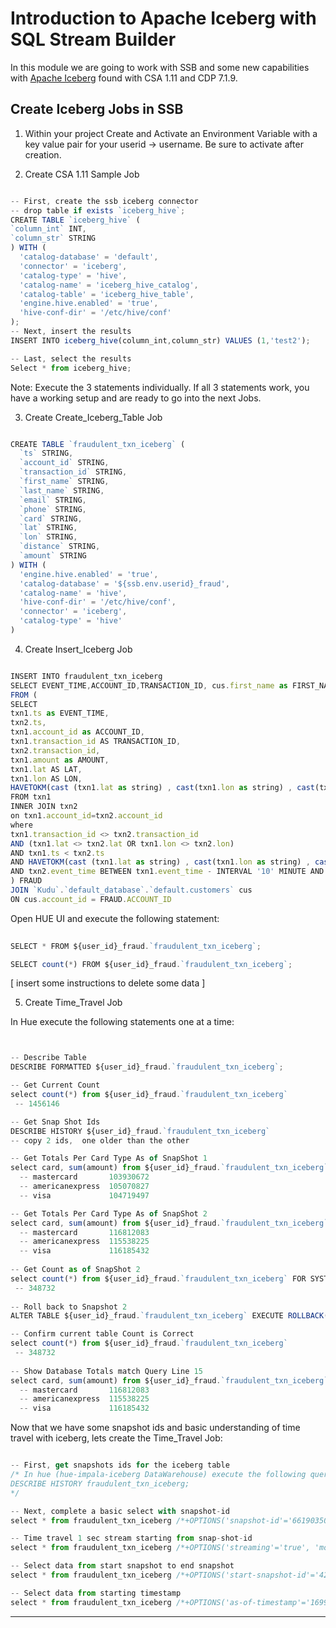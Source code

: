 # Introduction to Apache Iceberg with SQL Stream Builder
 
In this module we are going to work with SSB and some new capabilities with [Apache Iceberg](https://iceberg.apache.org/) found with CSA 1.11 and CDP 7.1.9.


## Create Iceberg Jobs in SSB

1. Within your project Create and Activate an Environment Variable with a key value pair for your userid -> username.  Be sure to activate after creation.

2. Create CSA 1.11 Sample Job

``` javascript

-- First, create the ssb iceberg connector
-- drop table if exists `iceberg_hive`;
CREATE TABLE `iceberg_hive` (
`column_int` INT,
`column_str` STRING
) WITH (
  'catalog-database' = 'default',
  'connector' = 'iceberg',
  'catalog-type' = 'hive',
  'catalog-name' = 'iceberg_hive_catalog',
  'catalog-table' = 'iceberg_hive_table', 
  'engine.hive.enabled' = 'true',
  'hive-conf-dir' = '/etc/hive/conf'
);
-- Next, insert the results
INSERT INTO iceberg_hive(column_int,column_str) VALUES (1,'test2');

-- Last, select the results
Select * from iceberg_hive;

```
  Note: Execute the 3 statements individually.  If all 3 statements work, you have a working setup and are ready to go into the next Jobs.

3. Create Create_Iceberg_Table Job


``` javascript

CREATE TABLE `fraudulent_txn_iceberg` (
  `ts` STRING,
  `account_id` STRING,
  `transaction_id` STRING,
  `first_name` STRING,
  `last_name` STRING,
  `email` STRING,
  `phone` STRING,
  `card` STRING,
  `lat` STRING,
  `lon` STRING,
  `distance` STRING,
  `amount` STRING
) WITH (
  'engine.hive.enabled' = 'true',
  'catalog-database' = '${ssb.env.userid}_fraud',
  'catalog-name' = 'hive',
  'hive-conf-dir' = '/etc/hive/conf',
  'connector' = 'iceberg',
  'catalog-type' = 'hive'
)

```

4. Create Insert_Iceberg Job

``` javascript

INSERT INTO fraudulent_txn_iceberg
SELECT EVENT_TIME,ACCOUNT_ID,TRANSACTION_ID, cus.first_name as FIRST_NAME ,cus.last_name as LAST_NAME,cus.email as EMAIL ,cus.gender as GENDER, cus.phone as PHONE , cus.card as CARD , CAST(LAT AS STRING), CAST(LON AS STRING), CAST(AMOUNT AS STRING)
FROM (
SELECT
txn1.ts as EVENT_TIME,
txn2.ts,
txn1.account_id as ACCOUNT_ID,
txn1.transaction_id AS TRANSACTION_ID,
txn2.transaction_id,
txn1.amount as AMOUNT,
txn1.lat AS LAT,
txn1.lon AS LON,
HAVETOKM(cast (txn1.lat as string) , cast(txn1.lon as string) , cast(txn2.lat as string) , cast(txn2.lon as string)) as distance
FROM txn1
INNER JOIN txn2
on txn1.account_id=txn2.account_id
where
txn1.transaction_id <> txn2.transaction_id
AND (txn1.lat <> txn2.lat OR txn1.lon <> txn2.lon)
AND txn1.ts < txn2.ts
AND HAVETOKM(cast (txn1.lat as string) , cast(txn1.lon as string) , cast(txn2.lat as string) , cast(txn2.lon as string)) > 1
AND txn2.event_time BETWEEN txn1.event_time - INTERVAL '10' MINUTE AND txn1.event_time
) FRAUD
JOIN `Kudu`.`default_database`.`default.customers` cus
ON cus.account_id = FRAUD.ACCOUNT_ID

```

Open HUE UI and execute the following statement:

```javascript
 
SELECT * FROM ${user_id}_fraud.`fraudulent_txn_iceberg`;

SELECT count(*) FROM ${user_id}_fraud.`fraudulent_txn_iceberg`;

```

[ insert some instructions to delete some data ]


5. Create Time_Travel Job

In Hue execute the following statements one at a time:

``` javascript


-- Describe Table
DESCRIBE FORMATTED ${user_id}_fraud.`fraudulent_txn_iceberg`; 

-- Get Current Count
select count(*) from ${user_id}_fraud.`fraudulent_txn_iceberg`
 -- 1456146

-- Get Snap Shot Ids
DESCRIBE HISTORY ${user_id}_fraud.`fraudulent_txn_iceberg`
-- copy 2 ids,  one older than the other

-- Get Totals Per Card Type As of SnapShot 1 
select card, sum(amount) from ${user_id}_fraud.`fraudulent_txn_iceberg` FOR SYSTEM_VERSION AS OF 2163411949573389139 GROUP BY card
  -- mastercard       103930672
  -- americanexpress  105070827
  -- visa             104719497

-- Get Totals Per Card Type As of SnapShot 2
select card, sum(amount) from ${user_id}_fraud.`fraudulent_txn_iceberg` FOR SYSTEM_VERSION AS OF 2013237884718568734 GROUP BY card
  -- mastercard       116812083
  -- americanexpress  115538225
  -- visa             116185432
 
-- Get Count as of SnapShot 2  
select count(*) from ${user_id}_fraud.`fraudulent_txn_iceberg` FOR SYSTEM_VERSION AS OF 2013237884718568734  
 -- 348732
 
-- Roll back to Snapshot 2
ALTER TABLE ${user_id}_fraud.`fraudulent_txn_iceberg` EXECUTE ROLLBACK(2013237884718568734);

-- Confirm current table Count is Correct
select count(*) from ${user_id}_fraud.`fraudulent_txn_iceberg`
 -- 348732
 
-- Show Database Totals match Query Line 15
select card, sum(amount) from ${user_id}_fraud.`fraudulent_txn_iceberg` GROUP BY card 
  -- mastercard       116812083
  -- americanexpress  115538225
  -- visa             116185432


```

Now that we have some snapshot ids and basic understanding of time travel with iceberg, lets create the Time_Travel Job:

``` javascript

-- First, get snapshots ids for the iceberg table
/* In hue (hue-impala-iceberg DataWarehouse) execute the following query to get start-snapshot-id report
DESCRIBE HISTORY fraudulent_txn_iceberg; 
*/

-- Next, complete a basic select with snapshot-id
select * from fraudulent_txn_iceberg /*+OPTIONS('snapshot-id'='6619035083895556755')*/;

-- Time travel 1 sec stream starting from snap-shot-id
select * from fraudulent_txn_iceberg /*+OPTIONS('streaming'='true', 'monitor-interval'='1s', 'start-snapshot-id'='4263825941508588099')*/;

-- Select data from start snapshot to end snapshot
select * from fraudulent_txn_iceberg /*+OPTIONS('start-snapshot-id'='4263825941508588099', 'end-snapshot-id'='3724519465921078641')*/;

-- Select data from starting timestamp
select * from fraudulent_txn_iceberg /*+OPTIONS('as-of-timestamp'='1699425703000')*/;

```
***



